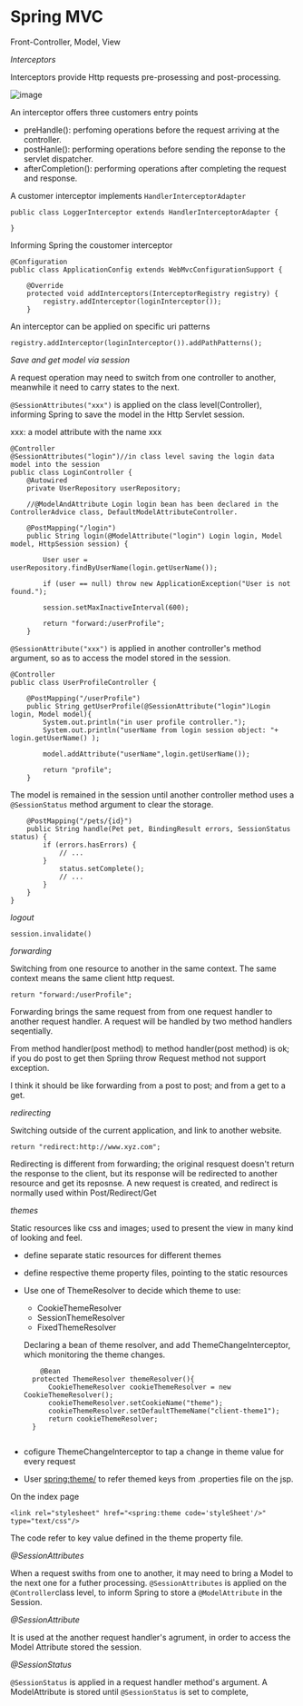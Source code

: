 # Spring MVC
 Front-Controller, Model, View 

*Interceptors*

Interceptors provide Http requests pre-prosessing and post-processing.  

![image](https://user-images.githubusercontent.com/17804600/89495725-294c2880-d7b9-11ea-925f-b9170e25165a.png)


An interceptor offers three customers entry points

* preHandle(): perfoming operations before the request arriving at the controller. 
* postHanle(): performing operations before sending the reponse to the servlet dispatcher. 
* afterCompletion(): performing operations after completing the request and response. 

A customer interceptor implements `HandlerInterceptorAdapter`

```
public class LoggerInterceptor extends HandlerInterceptorAdapter {

}
```

Informing Spring the coustomer interceptor

```
@Configuration
public class ApplicationConfig extends WebMvcConfigurationSupport {

    @Override
    protected void addInterceptors(InterceptorRegistry registry) {
        registry.addInterceptor(loginInterceptor());
    }

```

An interceptor can be applied on specific uri patterns

```
registry.addInterceptor(loginInterceptor()).addPathPatterns();
```

*Save and get model via session*

A request operation may need to switch from one controller to another, meanwhile it need to carry states to the next.

`@SessionAttributes("xxx")` is applied on the class level(Controller), informing Spring to save the model in the Http Servlet session.  

xxx: a model attribute with the name xxx 

````
@Controller
@SessionAttributes("login")//in class level saving the login data model into the session
public class LoginController {
    @Autowired
    private UserRepository userRepository;

    //@ModelAndAttribute Login login bean has been declared in the ControllerAdvice class, DefaultModelAttributeController.

    @PostMapping("/login")
    public String login(@ModelAttribute("login") Login login, Model model, HttpSession session) {

        User user = userRepository.findByUserName(login.getUserName());

        if (user == null) throw new ApplicationException("User is not found.");

        session.setMaxInactiveInterval(600);

        return "forward:/userProfile";
    }

````
`@SessionAttribute("xxx")` is applied in another controller's method argument, so as to access the model stored in the session.

````
@Controller
public class UserProfileController {

    @PostMapping("/userProfile")
    public String getUserProfile(@SessionAttribute("login")Login login, Model model){
        System.out.println("in user profile controller.");
        System.out.println("userName from login session object: "+ login.getUserName() );

        model.addAttribute("userName",login.getUserName());

        return "profile";
    }

````

The model is remained in the session until another controller method uses a `@SessionStatus` method argument to clear the storage. 

````
    @PostMapping("/pets/{id}")
    public String handle(Pet pet, BindingResult errors, SessionStatus status) {
        if (errors.hasErrors) {
            // ...
        }
            status.setComplete(); 
            // ...
        }
    }
}
````

*logout*

`session.invalidate()`

*forwarding* 

Switching from one resource to another in the same context. The same context means the same client http request.  

`return "forward:/userProfile";`

Forwarding brings the same request from from one request handler to another request handler. A request will be handled by two method handlers seqentially. 

From method handler(post method) to method handler(post method) is ok; if you do post to get then Spriing throw Request method not support exception. 

I think it should be like forwarding from a post to post; and from a get to a get. 

*redirecting*

Switching outside of the current application, and link to another website.

`return "redirect:http://www.xyz.com";`

Redirecting is different from forwarding; the original resquest doesn't return the response to the client, but its response will be redirected to another resource
and get its reposnse. A new request is created, and redirect is normally used within Post/Redirect/Get 

*themes*

Static resources like css and images; used to present the view in many kind of looking and feel. 

* define separate static resources for different themes
* define respective theme property files, pointing to the static resources
* Use one of ThemeResolver to decide which theme to use: 
  * CookieThemeResolver
  * SessionThemeResolver
  * FixedThemeResolver
  
  Declaring a bean of theme resolver, and add ThemeChangeInterceptor, which monitoring the theme changes. 
  
  ````
      @Bean
    protected ThemeResolver themeResolver(){
        CookieThemeResolver cookieThemeResolver = new CookieThemeResolver();
        cookieThemeResolver.setCookieName("theme");
        cookieThemeResolver.setDefaultThemeName("client-theme1");
        return cookieThemeResolver;
    }
 
  ````
 
 * cofigure ThemeChangeInterceptor to tap a change in theme value for every request
 * User <spring:theme/> to refer themed keys from .properties file on the jsp. 
 
 On the index page
 
 `<link rel="stylesheet" href="<spring:theme code='styleSheet'/>" type="text/css"/>`
 
 The code refer to key value defined in the theme property file. 
 
 
 
 *@SessionAttributes*
 
 When a request swiths from one to another, it may need to bring a Model to the next one for a futher processing.  `@SessionAttributes` is applied on the `@Controller`class level, to inform Spring to store a `@ModelAttribute` in the Session.
 
 *@SessionAttribute*
 
 It is used at the another request handler's agrument, in order to access the Model Attribute stored the session. 
 
 *@SessionStatus*
 
 `@SessionStatus` is applied in a request handler method's argument. A ModelAttribute is stored until `@SessionStatus` is set to complete, 
 

